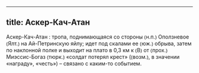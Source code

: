 
---
title: Аскер-Кач-Атан
---
Аскер-Кач-Атан
: тропа, поднимающаяся со стороны ⦅н.п.⦆ Оползневое ⦅Ялт.⦆ на Ай-Петринскую яйлу; идет под скалами ее ⦅юж.⦆ обрыва, затем по наклонной полке и выходит на плато в 0,3 км к ⦅В⦆ от ⦅прох.⦆ Миэссис-Богаз ⦅тюрк.⦆ «солдат потерял крест» (⦅возм.⦆, в значении «награду», «честь») – связано с каким-то событием. 
